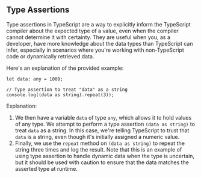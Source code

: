 ## Type Assertions

Type assertions in TypeScript are a way to explicitly inform the TypeScript compiler about the expected type of a value, even when the compiler cannot determine it with certainty. They are useful when you, as a developer, have more knowledge about the data types than TypeScript can infer, especially in scenarios where you're working with non-TypeScript code or dynamically retrieved data.

Here's an explanation of the provided example:

```tsx
let data: any = 1000;

// Type assertion to treat "data" as a string
console.log((data as string).repeat(3));

```

Explanation:

1. We then have a variable `data` of type `any`, which allows it to hold values of any type. We attempt to perform a type assertion `(data as string)` to treat `data` as a string. In this case, we're telling TypeScript to trust that `data` is a string, even though it's initially assigned a numeric value.
2. Finally, we use the `repeat` method on `(data as string)` to repeat the string three times and log the result. Note that this is an example of using type assertion to handle dynamic data when the type is uncertain, but it should be used with caution to ensure that the data matches the asserted type at runtime.